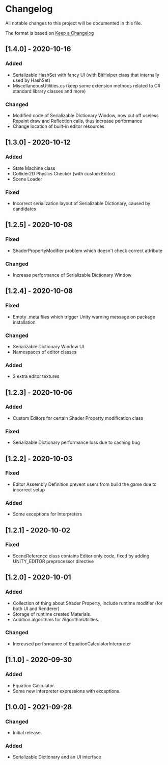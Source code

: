# Changelog
All notable changes to this project will be documented in this file.  

The format is based on [Keep a Changelog](https://keepachangelog.com/en/1.0.0/)

## [1.4.0] - 2020-10-16
### Added
- Serializable HashSet with fancy UI (with BitHelper class that internally used by HashSet)
- MiscellaneousUtilities.cs (keep some extension methods related to C# standard library classes and more)

### Changed
- Modified code of Serializable Dictionary Window, now cut off useless Repaint draw and Reflection calls, thus increase performance
- Change location of built-in editor resources

## [1.3.0] - 2020-10-12
### Added
- State Machine class
- Collider2D Physics Checker (with custom Editor)
- Scene Loader

### Fixed
- Incorrect serialization layout of Serializable Dictionary, caused by candidates

## [1.2.5] - 2020-10-08
### Fixed
- ShaderPropertyModifier problem which doesn't check correct attribute

### Changed
- Increase performance of Serializable Dictionary Window

## [1.2.4] - 2020-10-08
### Fixed
- Empty .meta files which trigger Unity warning message on package installation

### Changed
- Serializable Dictionary Window UI
- Namespaces of editor classes

### Added
- 2 extra editor textures

## [1.2.3] - 2020-10-06
### Added
- Custom Editors for certain Shader Property modification class

### Fixed
- Serializable Dictionary performance loss due to caching bug

## [1.2.2] - 2020-10-03
### Fixed
- Editor Assembly Definition prevent users from build the game due to incorrect setup

### Added
- Some exceptions for Interpreters

## [1.2.1] - 2020-10-02
### Fixed
- SceneReference class contains Editor only code, fixed by adding UNITY_EDITOR preprocessor directive

## [1.2.0] - 2020-10-01
### Added
- Collection of thing about Shader Property, include runtime modifier (for both UI and Renderer)
- Storage of runtime created Materials.
- Addition algorithms for AlgorithmUtilities.

### Changed
- Increased performance of EquationCalculatorInterpreter

## [1.1.0] - 2020-09-30
### Added
- Equation Calculator.  
- Some new interpreter expressions with exceptions.

## [1.0.0] - 2021-09-28
### Changed
- Initial release.  

### Added
- Serializable Dictionary and an UI interface  